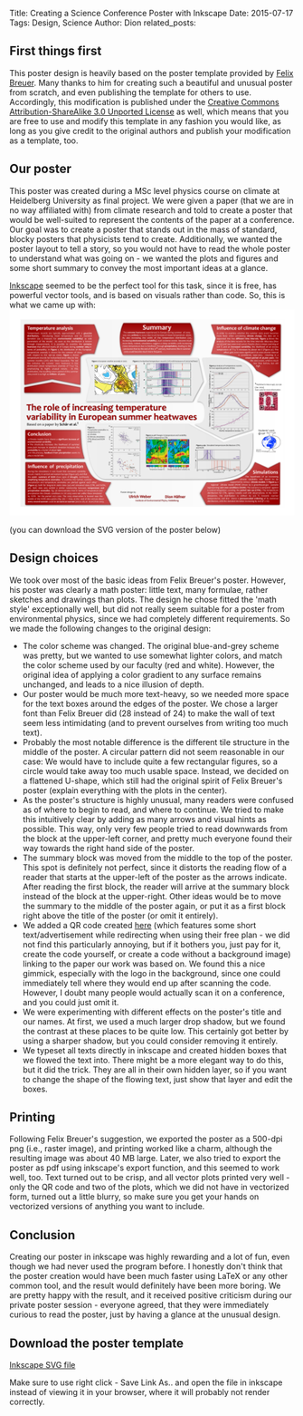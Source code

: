 Title: Creating a Science Conference Poster with Inkscape
Date: 2015-07-17
Tags: Design, Science
Author: Dion
related_posts:

## First things first

This poster design is heavily based on the poster template provided by [Felix Breuer](http://blog.felixbreuer.net/2010/10/24/poster.html). Many thanks to him for creating such a beautiful and unusual poster from scratch, and even publishing the template for others to use. Accordingly, this modification is published under the [Creative Commons Attribution-ShareAlike 3.0 Unported License](http://creativecommons.org/licenses/by-sa/3.0/) as well, which means that you are free to use and modify this template in any fashion you would like, as long as you give credit to the original authors and publish your modification as a template, too.


## Our poster
<!-- PELICAN_BEGIN_SUMMARY -->
This poster was created during a MSc level physics course on climate at Heidelberg University as final project. We were given a paper (that we are in no way affiliated with) from climate research and told to create a poster that would be well-suited to represent the contents of the paper at a conference. Our goal was to create a poster that stands out in the mass of standard, blocky posters that physicists tend to create. Additionally, we wanted the poster layout to tell a story, so you would not have to read the whole poster to understand what was going on - we wanted the plots and figures and some short summary to convey the most important ideas at a glance.

[Inkscape](https://inkscape.org/) seemed to be the perfect tool for this task, since it is free, has powerful vector tools, and is based on visuals rather than code. So, this is what we came up with: ![Our poster, created in InkScape](/images/poster-lowres.png)
<!-- PELICAN_END_SUMMARY -->
(you can download the SVG version of the poster below)

## Design choices

We took over most of the basic ideas from Felix Breuer's poster. However, his poster was clearly a math poster: little text, many formulae, rather sketches and drawings than plots. The design he chose fitted the 'math style' exceptionally well, but did not really seem suitable for a poster from environmental physics, since we had completely different requirements. So we made the following changes to the original design:

- The color scheme was changed. The original blue-and-grey scheme was pretty, but we wanted to use somewhat lighter colors, and match the color scheme used by our faculty (red and white). However, the original idea of applying a color gradient to any surface remains unchanged, and leads to a nice illusion of depth.
- Our poster would be much more text-heavy, so we needed more space for the text boxes around the edges of the poster. We chose a larger font than Felix Breuer did (28 instead of 24) to make the wall of text seem less intimidating (and to prevent ourselves from writing too much text).
- Probably the most notable difference is the different tile structure in the middle of the poster. A circular pattern did not seem reasonable in our case: We would have to include quite a few rectangular figures, so a circle would take away too much usable space. Instead, we decided on a flattened U-shape, which still had the original spirit of Felix Breuer's poster (explain everything with the plots in the center).
- As the poster's structure is highly unusual, many readers were confused as of where to begin to read, and where to continue. We tried to make this intuitively clear by adding as many arrows and visual hints as possible. This way, only very few people tried to read downwards from the block at the upper-left corner, and pretty much everyone found their way towards the right hand side of the poster.
- The summary block was moved from the middle to the top of the poster. This spot is definitely not perfect, since it distorts the reading flow of a reader that starts at the upper-left of the poster as the arrows indicate. After reading the first block, the reader will arrive at the summary block instead of the block at the upper-right. Other ideas would be to move the summary to the middle of the poster again, or put it as a first block right above the title of the poster (or omit it entirely).
- We added a QR code created [here](http://www.qrdesign.net/en/generate/url) (which features some short text/advertisement while redirecting when using their free plan - we did not find this particularly annoying, but if it bothers you, just pay for it, create the code yourself, or create a code without a background image) linking to the paper our work was based on. We found this a nice gimmick, especially with the logo in the background, since one could immediately tell where they would end up after scanning the code. However, I doubt many people would actually scan it on a conference, and you could just omit it.
- We were experimenting with different effects on the poster's title and our names. At first, we used a much larger drop shadow, but we found the contrast at these places to be quite low. This certainly got better by using a sharper shadow, but you could consider removing it entirely.
- We typeset all texts directly in inkscape and created hidden boxes that we flowed the text into. There might be a more elegant way to do this, but it did the trick. They are all in their own hidden layer, so if you want to change the shape of the flowing text, just show that layer and edit the boxes.


## Printing

Following Felix Breuer's suggestion, we exported the poster as a 500-dpi png (i.e., raster image), and printing worked like a charm, although the resulting image was about 40 MB large. Later, we also tried to export the poster as pdf using inkscape's export function, and this seemed to work well, too. Text turned out to be crisp, and all vector plots printed very well - only the QR code and two of the plots, which we did not have in vectorized form, turned out a little blurry, so make sure you get your hands on vectorized versions of anything you want to include.

## Conclusion

Creating our poster in inkscape was highly rewarding and a lot of fun, even though we had never used the program before. I honestly don't think that the poster creation would have been much faster using LaTeX or any other common tool, and the result would definitely have been more boring. We are pretty happy with the result, and it received positive criticism during our private poster session - everyone agreed, that they were immediately curious to read the poster, just by having a glance at the unusual design.

## Download the poster template

[Inkscape SVG file]({filename}/downloads/poc-poster-2015.svg)

Make sure to use right click - Save Link As.. and open the file in inkscape instead of viewing it in your browser, where it will probably not render correctly.
